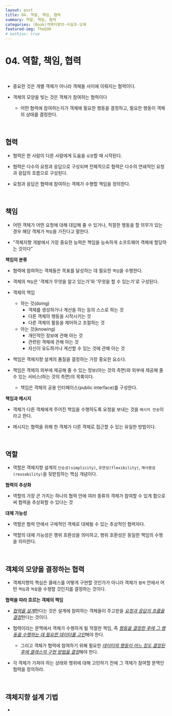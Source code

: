 ```yaml
---
layout: post
title: 04. 역할, 책임, 협력
summary: 역할, 책임, 협력
categories: (Book)객체지향의-사실과-오해
featured-img: TheEOO
# mathjax: true
---
```




# 04. 역할, 책임, 협력

<br>

- 중요한 것은 개별 객체가 아니라 객체들 사이에 이뤄지는 협력이다.

- 객체의 모양을 빚는 것은 객체가 참여하는 협력이다
  - 어떤 협력에 참여하는지가 객체에 필요한 행동을 결정하고, 필요한 행동이 객체의 상태를 결정한다.

<br>

## 협력

- 협력은 한 사람이 다른 사람에게 도움을 `요청`할 때 시작된다.

- 협력은 다수의 요청과 응답으로 구성되며 전체적으로 협력은 다수의 연쇄적인 요청과 응답의 흐름으로 구성된다.

- 요청과 응답은 협력에 참여하는 객체가 수행할 책임을 정의한다.

<br>

## 책임

- 어떤 객체가 어떤 요청에 대해 대답해 줄 수 있거나, 적절한 행동을 할 의무가 있는 경우 해당 객체가 `책임`을 가진다고 말한다.

- "객체지향 개발에서 가장 중요한 능력은 책임을 능숙하게 소프트웨어 객체에 할당하는 것이다"

**책임의 분류**

- 협력에 참여하는 객체들은 목표를 달성하는 데 필요한 `책임`을 수행한다.

- 객체의 `책임`은 '객체가 무엇을 알고 있는가'와 '무엇을 할 수 있는가'로 구성된다.

- 객체의 책임
  - 하는 것(doing)
    - 객체를 생성하거나 계산을 하는 등의 스스로 하는 것
    - 다른 객체의 행동을 시작시키는 것
    - 다른 객체의 활동을 제어하고 조절하는 것
  - 아는 것(knowing)
    - 개인적인 정보에 관해 아는 것
    - 관련된 객체에 관해 아는 것
    - 자신이 유도하거나 계산할 수 있는 것에 관해 아는 것

- 책임은 객체지향 설계의 품질을 결정하는 가장 중요한 요소다.

- 책임은 객체의 외부에 제공해 줄 수 있는 정보(아는 것의 측면)와 외부에 제공해 줄 수 있는 서비스(하는 것의 측면)의 목록이다.
  - 책임은 객체의 공용 인터페이스(public interface)를 구성한다.

**책임과 메시지**

- 객체가 다른 객체에게 주어진 책임을 수행하도록 요청을 보내는 것을 `메시지 전송`이라고 한다.

- 메시지는 협력을 위해 한 객체가 다른 객체로 접근할 수 있는 유일한 방법이다.

<br>

## 역할

- 역할은 객체지향 설계의 `단순성(simplicity)`, `유연성(flexibility)`, `재사용성(reusability)`을 뒷받침하는 핵심 개념이다.

**협력의 추상화**

- 역할의 가장 큰 가치는 하나의 협력 안에 여러 종류의 객체가 참여할 수 있게 함으로써 협력을 추상화할 수 있다는 것

**대체 가능성**

- 역할은 협력 안에서 구체적인 객체로 대체될 수 있는 추상적인 협력자다.

- 역할의 대체 가능성은 행위 호환성을 의미하고, 행위 호환성은 동일한 책임의 수행을 의미한다.

<br>

## 객체의 모양을 결정하는 협력

- 객체지향의 핵심은 클래스를 어떻게 구현할 것인가가 아니라 객체가 `협력` 안에서 어떤 `책임`과 `역할`을 수행할 것인지를 결정하는 것이다.

**협력을 따라 흐르는 객체의 책임**

- <u>*협력을 설계*</u>한다는 것은 설계에 참여하는 객체들이 주고받을 <u>*요청과 응답의 흐름을 결정*</u>한다는 것이다.

- 협력이라는 문맥에서 객체가 수행하게 될 적절한 책임, 즉 <u>*행동을 결정한 후에 그 행동을 수행하는 데 필요한 데이터를 고민*</u>해야 한다.
  - 그리고 객체가 협력에 참여하기 위해 필요한 <u>*데이터와 행동이 어느 정도 결정된 후에 클래스의 구현 방법을 결정*</u>해야 한다.

- 각 객체가 가져야 하는 상태와 행위에 대해 고민하기 전에 그 객체가 참여할 문맥인 협력을 정의하라.

<br>

## 객체지향 설계 기법

- 
